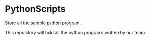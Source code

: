 # PythonScripts
Store all the sample python program.

This repository will hold all the python programs written by our team.

